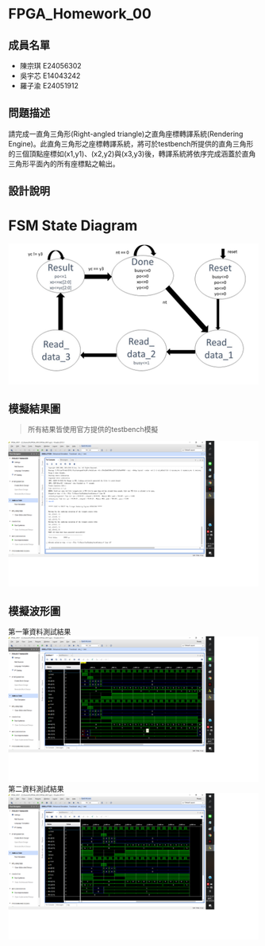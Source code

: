 # FPGA_Homework_00
## 成員名單
* 陳宗琪 E24056302
* 吳宇芯 E14043242
* 羅子渝 E24051912

## 問題描述
請完成一直角三角形(Right-angled triangle)之直角座標轉譯系統(Rendering Engine)。此直角三角形之座標轉譯系統，將可於testbench所提供的直角三角形的三個頂點座標如(x1,y1)、(x2,y2)與(x3,y3)後，轉譯系統將依序完成涵蓋於直角三角形平面內的所有座標點之輸出。

## 設計說明
# FSM State Diagram
![Alt text](https://github.com/Dozis/2019_FPGA_Design_Group6/blob/master/Lab00/image/%E6%8A%95%E5%BD%B1%E7%89%871.JPG?raw=true)

## 模擬結果圖
>所有結果皆使用官方提供的testbench模擬

![Alt text](https://github.com/Dozis/2019_FPGA_Design_Group6/blob/master/Lab00/image/%E8%B3%87%E6%96%99%E6%B8%AC%E8%A9%A6%E9%80%9A%E9%81%8E%E5%9C%96.png?raw=true)
## 模擬波形圖
第一筆資料測試結果
![Alt text](https://github.com/Dozis/2019_FPGA_Design_Group6/blob/master/Lab00/image/%E7%AC%AC%E4%B8%80%E7%AD%86%E8%B3%87%E6%96%99%E6%B8%AC%E8%A9%A6.png?raw=true)
第二資料測試結果
![Alt text](https://github.com/Dozis/2019_FPGA_Design_Group6/blob/master/Lab00/image/%E7%AC%AC%E4%BA%8C%E7%AD%86%E8%B3%87%E6%96%99%E6%B8%AC%E8%A9%A6.png?raw=true)
